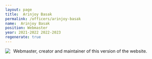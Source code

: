 ```yaml
---
layout: page
title:  Arinjoy Basak
permalink: /officers/arinjoy-basak
name:  Arinjoy Basak
position: Webmaster
year: 2021-2022 2022-2023
regenerate: true
---
```


<div>
<img class="headshot" style="float: left; padding-right:10px" src="{{ site.baseurl }}/uploads/headshots/arinjoy-basak.jpg">
</div>

Webmaster, creator and maintainer of this version of the website.